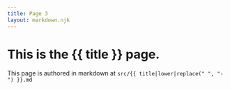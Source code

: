 ```yaml
---
title: Page 3
layout: markdown.njk
---
```


# This is the {{ title }} page.

This page is authored in markdown at `src/{{ title|lower|replace(" ", "-") }}.md`
